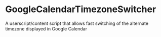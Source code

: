 GoogleCalendarTimezoneSwitcher
==============================

A userscript/content script that allows fast switching of the alternate timezone displayed in Google Calendar
